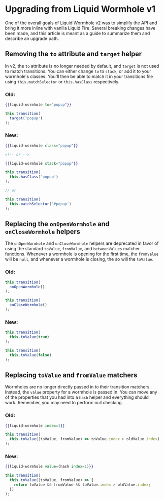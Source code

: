 # Upgrading from Liquid Wormhole v1

One of the overall goals of Liquid Wormhole v2 was to simplify the API and bring
it more inline with vanilla Liquid Fire. Several breaking changes have been
made, and this article is meant as a guide to summarize them and describe an
upgrade path.

## Removing the `to` attribute and `target` helper

In v2, the `to` attribute is no longer needed by default, and `target` is not
used to match transitions. You can either change `to` to `stack`, or add it to
your wormhole's classes. You'll then be able to match it in your transitions
file using `this.matchSelector` or `this.hasClass` respectively.

### Old:
```hbs
{{liquid-wormhole to="popup"}}
```
```js
this.transition(
  target('popup')
);
```

### New:
```hbs
{{liquid-wormhole class="popup"}}

<!-- or -->

{{liquid-wormhole stack="popup"}}
```
```js
this.transition(
  this.hasClass('popup')
);

// or

this.transition(
  this.matchSelector('#popup')
);
```

## Replacing the `onOpenWormhole` and `onCloseWormhole` helpers

The `onOpenWormhole` and `onCloseWormhole` helpers are deprecated in favor of
using the standard `toValue`, `fromValue`, and `betweenValues` matcher
functions. Whenever a wormhole is opening for the first time, the `fromValue`
will be `null`, and whenever a wormhole is closing, the so will the `toValue`.

### Old:
```js
this.transition(
  onOpenWormhole()
);

this.transition(
  onCloseWormhole()
);
```

### New:
```js
this.transition(
  this.toValue(true)
);

this.transition(
  this.toValue(false)
);
```

## Replacing `toValue` and `fromValue` matchers

Wormholes are no longer directly passed in to their transition matchers.
Instead, the `value` property for a wormhole is passed in. You can move any of
the properties that you had into a `hash` helper and everything should work.
Remember, you may need to perform null checking.

### Old:
```hbs
{{liquid-wormhole index=1}}
```

```js
this.transition(
  this.toValue((toValue, fromValue) => toValue.index > oldValue.index)
);
```

### New:
```hbs
{{liquid-wormhole value=(hash index=1)}}
```

```js
this.transition(
  this.toValue((toValue, fromValue) => {
    return toValue && fromValue && toValue.index > oldValue.index;
  })
);
```
